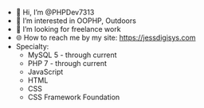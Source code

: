 - 👋 Hi, I’m @PHPDev7313
- 👀 I’m interested in OOPHP, Outdoors
- 💞️ I’m looking for freelance work
- 🌐 How to reach me by my site: https://jessdigisys.com
- Specialty:
    - MySQL 5 - through current
    - PHP 7 - through current
    - JavaScript
    - HTML
    - CSS
    - CSS Framework Foundation

<!---
PHPDev7313/PHPDev7313 is a ✨ special ✨ repository because its `README.md` (this file) appears on your GitHub profile.
You can click the Preview link to take a look at your changes.
--->
